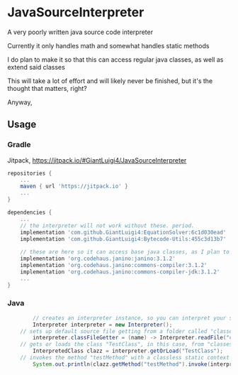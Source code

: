 # JavaSourceInterpreter

A very poorly written java source code interpreter

Currently it only handles math and somewhat handles static methods

I do plan to make it so that this can access regular java classes, as well as extend said classes

This will take a lot of effort and will likely never be finished, but it's the thought that matters, right?

Anyway, 
## Usage

### Gradle
Jitpack, https://jitpack.io/#GiantLuigi4/JavaSourceInterpreter
```gradle
repositories {
    ...
    maven { url 'https://jitpack.io' }
    ...
}

dependencies {
    ...
    // the interpreter will not work without these. period.
    implementation 'com.github.GiantLuigi4:EquationSolver:6c1d030ead'
    implementation 'com.github.GiantLuigi4:Bytecode-Utils:455c3d13b7'
    
    // these are here so it can access base java classes, as I plan to use runtime class generation for that
    implementation 'org.codehaus.janino:janino:3.1.2'
    implementation 'org.codehaus.janino:commons-compiler:3.1.2'
    implementation 'org.codehaus.janino:commons-compiler-jdk:3.1.2'
    ...
}
```

### Java
```java
		// creates an interpreter instance, so you can interpret your source files
		Interpreter interpreter = new Interpreter();
    // sets up default source file getting from a folder called "classes"
		interpreter.classFileGetter = (name) -> Interpreter.readFile("classes", name);
    // gets or loads the class "TestClass", in this case, from "classes/TestClass.java", as that's what the default file reader will direct it to
		InterpretedClass clazz = interpreter.getOrLoad("TestClass");
    // invokes the method "testMethod" with a classless static context for "invoker" and a static context for the class "TestClass" for "invoked" and prints the result of it to the console
		System.out.println(clazz.getMethod("testMethod").invoke(interpreter.getStaticContext(null), interpreter.getStaticContext(clazz)));
```
